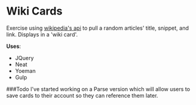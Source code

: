 # Wiki Cards

Exercise using [wikipedia's api](https://en.wikipedia.org/w/api.php) to pull a random articles' title, snippet, and link. Displays in a 'wiki card'.

**Uses**:
- JQuery
- Neat
- Yoeman
- Gulp

###Todo
I've started working on a Parse version which will allow users to save cards to their account so they can reference them later.